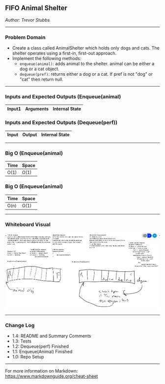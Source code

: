 ## FIFO Animal Shelter
*Author: Trevor Stubbs*

---

### Problem Domain
- Create a class called AnimalShelter which holds only dogs and cats. The shelter operates using a first-in, first-out approach.
- Implement the following methods:
    - `enqueue(animal)`: adds animal to the shelter. animal can be either a dog or a cat object.
    - `dequeue(pref)`: returns either a dog or a cat. If pref is not "dog" or "cat" then return null.

---

### Inputs and Expected Outputs (Enqueue(animal)

| Input1 | Arguments | Internal State |
| :----------- | :----------- | :----------- |


### Inputs and Expected Outputs (Dequeue(perf))

| Input | Output| Internal State
--- | --- | ---



---

### Big O (Enqueue(animal)


| Time | Space |
| :----------- | :----------- |
| O(1) | O(1) |

### Big O (Enqueue(animal)

| Time | Space |
| :----------- | :----------- |
| O(n) | O(1) |

---


### Whiteboard Visual
![WhiteBoard](assets/CodeChallenges12.png)


---

### Change Log
- 1.4: README and Summary Comments
- 1.3: Tests
- 1.2: Dequeue(perf) Finished
- 1.1: Enqueue(Animal) Finished
- 1.0: Repo Setup 

---

For more information on Markdown: https://www.markdownguide.org/cheat-sheet